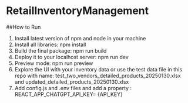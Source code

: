 # RetailInventoryManagement

##How to Run
1. Install latest version of npm and node in your machine
2. Install all libraries: npm install
3. Build the final package: npm run build
4. Deploy it to your localhost server: npm run dev
5. Preview mode: npm run preview
6. Explore the UI with your inventory data or use the test data file in this repo with name: test_two_vendors_detailed_products_20250130.xlsx and updated_detailed_products_20250130.xlsx
7. Add config.js and .env files and add a property : REACT_APP_CHATGPT_API_KEY= {API_KEY}
    